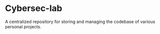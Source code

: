 # Cybersec-lab
A centralized repository for storing and managing the codebase of various personal projects.
